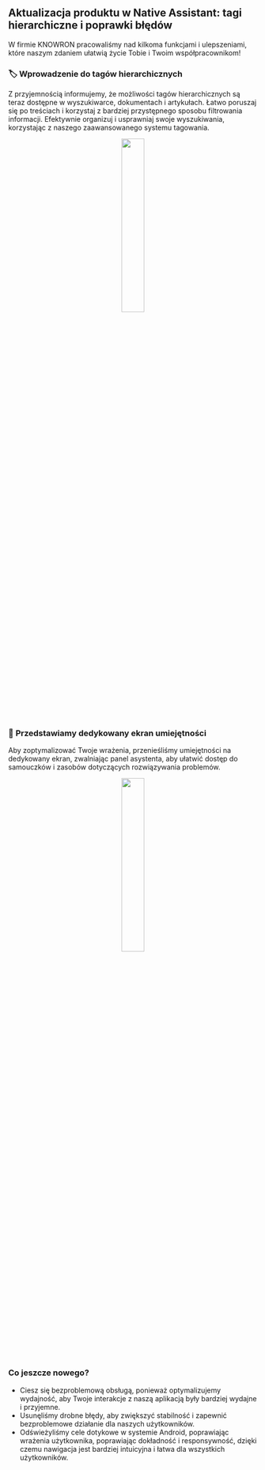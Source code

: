 ## Aktualizacja produktu w Native Assistant: tagi hierarchiczne i poprawki błędów

W firmie KNOWRON pracowaliśmy nad kilkoma funkcjami i ulepszeniami, które naszym zdaniem ułatwią życie Tobie i Twoim współpracownikom!

### 🏷️ **Wprowadzenie do tagów hierarchicznych** 

Z przyjemnością informujemy, że możliwości tagów hierarchicznych są teraz dostępne w wyszukiwarce, dokumentach i artykułach. Łatwo poruszaj się po treściach i korzystaj z bardziej przystępnego sposobu filtrowania informacji. Efektywnie organizuj i usprawniaj swoje wyszukiwania, korzystając z naszego zaawansowanego systemu tagowania.

 <p align="center"><img src="https://hs-8974650.f.hubspotemail.net/hub/8974650/hubfs/tags.gif?upscale=true&width=500&upscale=true&name=tags.gif" width="30%"></p>

### 📲 **Przedstawiamy dedykowany ekran umiejętności**
 
Aby zoptymalizować Twoje wrażenia, przenieśliśmy umiejętności na dedykowany ekran, zwalniając panel asystenta, aby ułatwić dostęp do samouczków i zasobów dotyczących rozwiązywania problemów.

 <p align="center"><img src="https://hs-8974650.f.hubspotemail.net/hub/8974650/hubfs/skills_panel.gif?upscale=true&width=470&upscale=true&name=skills_panel.gif" width="30%"></p>

### **Co jeszcze nowego?**

* Ciesz się bezproblemową obsługą, ponieważ optymalizujemy wydajność, aby Twoje interakcje z naszą aplikacją były bardziej wydajne i przyjemne.
* Usunęliśmy drobne błędy, aby zwiększyć stabilność i zapewnić bezproblemowe działanie dla naszych użytkowników.
* Odświeżyliśmy cele dotykowe w systemie Android, poprawiając wrażenia użytkownika, poprawiając dokładność i responsywność, dzięki czemu nawigacja jest bardziej intuicyjna i łatwa dla wszystkich użytkowników.
